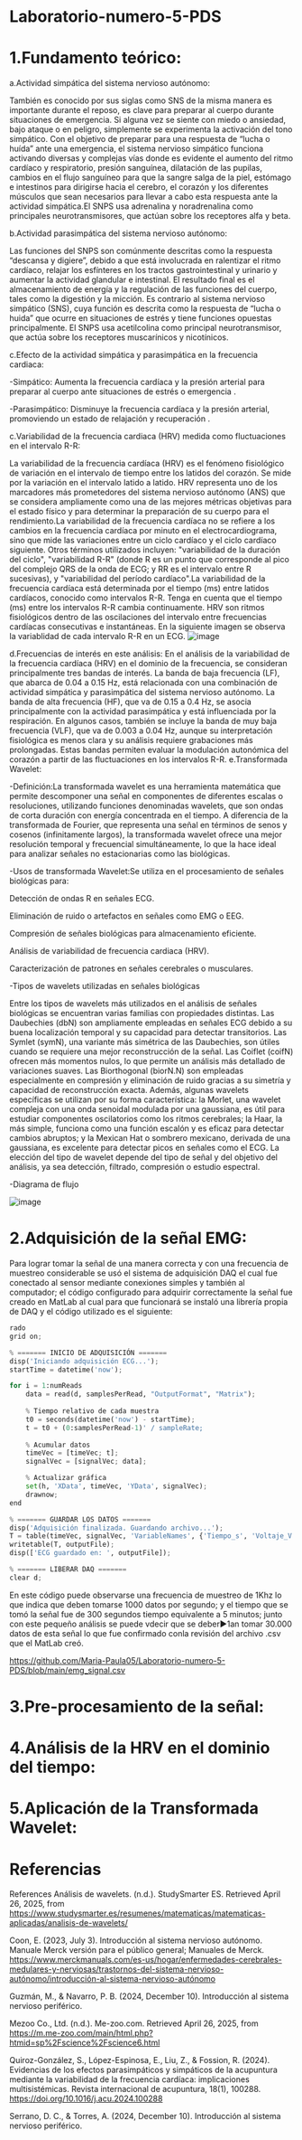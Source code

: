 # Laboratorio-numero-5-PDS
# 1.Fundamento teórico:

a.Actividad simpática del sistema nervioso autónomo:

También es conocido por sus siglas como SNS de la misma manera es importante durante el reposo, es clave para preparar al cuerpo durante situaciones de emergencia. Si alguna vez se siente con miedo o ansiedad, bajo ataque o en peligro, simplemente se experimenta la activación del tono simpático. Con el objetivo de preparar para una respuesta de “lucha o huída” ante una emergencia, el sistema nervioso simpático funciona activando diversas y complejas vías donde es evidente el aumento del ritmo cardíaco y respiratorio, presión sanguínea, dilatación de las pupilas, cambios en el flujo sanguíneo para que la sangre salga de la piel, estómago e intestinos para dirigirse hacia el cerebro, el corazón y los diferentes músculos que sean necesarios para llevar a cabo esta respuesta ante la actividad simpática.El SNPS usa adrenalina y noradrenalina como principales neurotransmisores, que actúan sobre los receptores alfa y beta.

b.Actividad parasimpática del sistema nervioso autónomo:

Las funciones del SNPS son comúnmente descritas como la respuesta “descansa y digiere”, debido a que está involucrada en ralentizar el ritmo cardíaco, relajar los esfínteres en los tractos gastrointestinal y urinario y aumentar la actividad glandular e intestinal. El resultado final es el almacenamiento de energía y la regulación de las funciones del cuerpo, tales como la digestión y la micción. Es contrario al sistema nervioso simpático (SNS), cuya función es descrita como la respuesta de “lucha o huida” que ocurre en situaciones de estrés y tiene funciones opuestas principalmente. El SNPS usa acetilcolina como principal neurotransmisor, que actúa sobre los receptores muscarínicos y nicotínicos.

c.Efecto de la actividad simpática y parasimpática en la frecuencia cardiaca:

-Simpático: Aumenta la frecuencia cardíaca y la presión arterial para preparar al cuerpo ante situaciones de estrés o emergencia .​

-Parasimpático: Disminuye la frecuencia cardíaca y la presión arterial, promoviendo un estado de relajación y recuperación .​

c.Variabilidad de la frecuencia cardiaca (HRV) medida como fluctuaciones en el intervalo R-R:

La variabilidad de la frecuencia cardíaca (HRV) es el fenómeno fisiológico de variación en el intervalo de tiempo entre los latidos del corazón. Se mide por la variación en el intervalo latido a latido. HRV representa uno de los marcadores más prometedores del sistema nervioso autónomo (ANS) que se considera ampliamente como una de las mejores métricas objetivas para el estado físico y para determinar la preparación de su cuerpo para el rendimiento.La variabilidad de la frecuencia cardíaca no se refiere a los cambios en la frecuencia cardíaca por minuto en el electrocardiograma, sino que mide las variaciones entre un ciclo cardíaco y el ciclo cardíaco siguiente. Otros términos utilizados incluyen: "variabilidad de la duración del ciclo", "variabilidad R-R" (donde R es un punto que corresponde al pico del complejo QRS de la onda de ECG; y RR es el intervalo entre R sucesivas), y "variabilidad del período cardíaco".La variabilidad de la frecuencia cardíaca está determinada por el tiempo (ms) entre latidos cardíacos, conocido como intervalos R-R. Tenga en cuenta que el tiempo (ms) entre los intervalos R-R cambia continuamente. HRV son ritmos fisiológicos dentro de las oscilaciones del intervalo entre frecuencias cardíacas consecutivas e instantáneas.
En la siguiente imagen se observa la variablidad de cada intervalo R-R en un ECG.
![image](https://github.com/user-attachments/assets/df7ab97d-85d3-469b-80e2-d81e6b9d51f3)

d.Frecuencias de interés en este análisis:
En el análisis de la variabilidad de la frecuencia cardíaca (HRV) en el dominio de la frecuencia, se consideran principalmente tres bandas de interés. La banda de baja frecuencia (LF), que abarca de 0.04 a 0.15 Hz, está relacionada con una combinación de actividad simpática y parasimpática del sistema nervioso autónomo. La banda de alta frecuencia (HF), que va de 0.15 a 0.4 Hz, se asocia principalmente con la actividad parasimpática y está influenciada por la respiración. En algunos casos, también se incluye la banda de muy baja frecuencia (VLF), que va de 0.003 a 0.04 Hz, aunque su interpretación fisiológica es menos clara y su análisis requiere grabaciones más prolongadas. Estas bandas permiten evaluar la modulación autonómica del corazón a partir de las fluctuaciones en los intervalos R-R.
e.Transformada Wavelet:


-Definición:La transformada wavelet es una herramienta matemática que permite descomponer una señal en componentes de diferentes escalas o resoluciones, utilizando funciones denominadas wavelets, que son ondas de corta duración con energía concentrada en el tiempo. A diferencia de la transformada de Fourier, que representa una señal en términos de senos y cosenos (infinitamente largos), la transformada wavelet ofrece una mejor resolución temporal y frecuencial simultáneamente, lo que la hace ideal para analizar señales no estacionarias como las biológicas.

-Usos de transformada Wavelet:Se utiliza en el procesamiento de señales biológicas para:​

Detección de ondas R en señales ECG.

Eliminación de ruido o artefactos en señales como EMG o EEG.

Compresión de señales biológicas para almacenamiento eficiente.

Análisis de variabilidad de frecuencia cardiaca (HRV).

Caracterización de patrones en señales cerebrales o musculares.

-Tipos de wavelets utilizadas en señales biológicas

Entre los tipos de wavelets más utilizados en el análisis de señales biológicas se encuentran varias familias con propiedades distintas. Las Daubechies (dbN) son ampliamente empleadas en señales ECG debido a su buena localización temporal y su capacidad para detectar transitorios. Las Symlet (symN), una variante más simétrica de las Daubechies, son útiles cuando se requiere una mejor reconstrucción de la señal. Las Coiflet (coifN) ofrecen más momentos nulos, lo que permite un análisis más detallado de variaciones suaves. Las Biorthogonal (biorN.N) son empleadas especialmente en compresión y eliminación de ruido gracias a su simetría y capacidad de reconstrucción exacta. Además, algunas wavelets específicas se utilizan por su forma característica: la Morlet, una wavelet compleja con una onda senoidal modulada por una gaussiana, es útil para estudiar componentes oscilatorios como los ritmos cerebrales; la Haar, la más simple, funciona como una función escalón y es eficaz para detectar cambios abruptos; y la Mexican Hat o sombrero mexicano, derivada de una gaussiana, es excelente para detectar picos en señales como el ECG. La elección del tipo de wavelet depende del tipo de señal y del objetivo del análisis, ya sea detección, filtrado, compresión o estudio espectral.

-Diagrama de flujo 


![image](https://github.com/user-attachments/assets/fce332eb-a546-4d40-b88d-96d4cea3838e)

# 2.Adquisición de la señal EMG:

Para lograr tomar la señal de una manera correcta y con una frecuencia de muestreo considerable se usó el sistema de adquisición DAQ el cual fue conectado al sensor mediante conexiones simples y también al computador; el código configurado para adquirir correctamente la señal fue creado en MatLab al cual para que  funcionará se instaló una librería propia de DAQ y el código utilizado es el  siguiente:

```python
rado
grid on;

% ======= INICIO DE ADQUISICIÓN =======
disp('Iniciando adquisición ECG...');
startTime = datetime('now');

for i = 1:numReads
    data = read(d, samplesPerRead, "OutputFormat", "Matrix");
    
    % Tiempo relativo de cada muestra
    t0 = seconds(datetime('now') - startTime);
    t = t0 + (0:samplesPerRead-1)' / sampleRate;
    
    % Acumular datos
    timeVec = [timeVec; t];
    signalVec = [signalVec; data];

    % Actualizar gráfica
    set(h, 'XData', timeVec, 'YData', signalVec);
    drawnow;
end

% ======= GUARDAR LOS DATOS =======
disp('Adquisición finalizada. Guardando archivo...');
T = table(timeVec, signalVec, 'VariableNames', {'Tiempo_s', 'Voltaje_V'});
writetable(T, outputFile);
disp(['ECG guardado en: ', outputFile]);

% ======= LIBERAR DAQ =======
clear d;
```

En este código puede observarse una frecuencia de muestreo de 1Khz lo que indica que deben tomarse 1000 datos por segundo; y el tiempo que se tomó la señal fue de 300 segundos tiempo equivalente a 5 minutos; junto con este pequeño análisis se puede vdecir que se deber►1an tomar 30.000 datos de esta señal lo que fue confirmado conla revisión del archivo .csv que el MatLab creó.

https://github.com/Maria-Paula05/Laboratorio-numero-5-PDS/blob/main/emg_signal.csv


# 3.Pre-procesamiento de la señal:



# 4.Análisis de la HRV en el dominio del tiempo:



# 5.Aplicación de la Transformada Wavelet:




# Referencias


References
Análisis de wavelets. (n.d.). StudySmarter ES. Retrieved April 26, 2025, from https://www.studysmarter.es/resumenes/matematicas/matematicas-aplicadas/analisis-de-wavelets/

Coon, E. (2023, July 3). Introducción al sistema nervioso autónomo. Manuale Merck versión para el público general; Manuales de Merck. https://www.merckmanuals.com/es-us/hogar/enfermedades-cerebrales-medulares-y-nerviosas/trastornos-del-sistema-nervioso-autónomo/introducción-al-sistema-nervioso-autónomo

Guzmán, M., & Navarro, P. B. (2024, December 10). Introducción al sistema nervioso periférico.

Mezoo Co., Ltd. (n.d.). Me-zoo.com. Retrieved April 26, 2025, from https://m.me-zoo.com/main/html.php?htmid=sp%2Fscience%2Fscience6.html

Quiroz-González, S., López-Espinosa, E., Liu, Z., & Fossion, R. (2024). Evidencias de los efectos parasimpáticos y simpáticos de la acupuntura mediante la variabilidad de la frecuencia cardíaca: implicaciones multisistémicas. Revista internacional de acupuntura, 18(1), 100288. https://doi.org/10.1016/j.acu.2024.100288

Serrano, D. C., & Torres, A. (2024, December 10). Introducción al sistema nervioso periférico.
